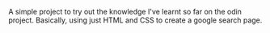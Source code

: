 A simple project to try out the knowledge I've learnt so far on the odin project. Basically, using just HTML and CSS to create a google search page.